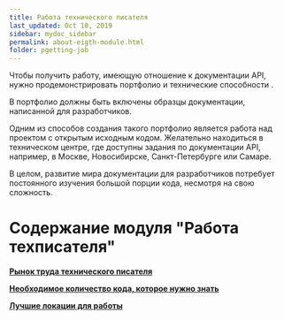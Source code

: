 ```yaml
---
title: Работа технического писателя
last_updated: Oct 10, 2019
sidebar: mydoc_sidebar
permalink: about-eigth-module.html
folder: pgetting-job
---
```


Чтобы получить работу, имеющую отношение к документации API, нужно продемонстрировать портфолио и технические способности .

В портфолио должны быть включены образцы документации, написанной для разработчиков.

Одним из способов создания такого портфолио является работа над проектом с открытым исходным кодом. Желательно находиться в техническом центре, где доступны задания по документации API, например, в Москве, Новосибирске, Санкт-Петербурге или Самаре.

В целом, развитие мира документации для разработчиков потребует постоянного изучения большой порции кода, несмотря на свою сложность.

# Содержание модуля "Работа техписателя"

[**Рынок труда технического писателя**](job-market.html)

[**Необходимое количество кода, которое нужно знать**](how-much-code-to-know.html)

[**Лучшие локации для работы**](best-locations.html)
